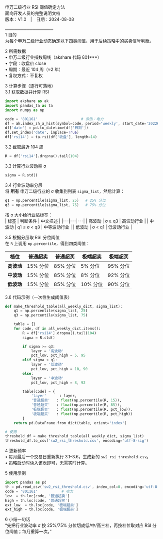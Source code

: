 
申万二级行业 RSI 阈值确定方法  
面向开发人员的完整说明文档  
版本：V1.0 | 日期：2024-08-08

────────────────  
1 目的  
为每个申万二级行业动态确定以下四类阈值，用于后续策略中的买卖信号判断。  

2 所需数据  
• 申万二级行业指数周线（akshare 代码 801***）  
• 字段：收盘价 close  
• 周期：最近 104 周（≈2 年）  
• 复权方式：不复权  

3 计算步骤（逐行可落地）  
3.1 获取数据并计算 RSI  
```python
import akshare as ak
import pandas_ta as ta
import numpy as np

code = '801161'                    # 示例：电力
df = ak.index_zh_a_hist(symbol=code, period='weekly', start_date='20220101', adjust='')
df['date'] = pd.to_datetime(df['日期'])
df.set_index('date', inplace=True)
df['rsi14'] = ta.rsi(df['收盘'], length=14)
```

3.2 截取最近 104 周  
```python
R = df['rsi14'].dropna().tail(104)
```

3.3 计算行业波动率 σ  
```python
sigma = R.std()
```

3.4 行业波动率分层  
将 **所有** 申万二级行业的 σ 收集到列表 `sigma_list`，然后计算：  
```python
q1 = np.percentile(sigma_list, 25)   # 25% 分位
q3 = np.percentile(sigma_list, 75)   # 75% 分位
```
按 σ 大小给行业贴标签：  
| 标签 | 判断条件 | 中文描述 |
|---|---|---|
| 高波动 | σ ≥ q3 | 高波动行业 |
| 中波动 | q1 ≤ σ < q3 | 中等波动行业 |
| 低波动 | σ < q1 | 低波动行业 |

3.5 根据分层取 RSI 分位阈值  
在 `R` 上调用 `np.percentile`，得到四类阈值：  

| 档位 | 普通超卖 | 普通超买 | 极端超卖 | 极端超买 |
|---|---|---|---|---|
| **高波动** | 15% 分位 | 85% 分位 | 5% 分位 | 95% 分位 |
| **中波动** | 15% 分位 | 85% 分位 | 8% 分位 | 92% 分位 |
| **低波动** | 15% 分位 | 85% 分位 | 10% 分位 | 90% 分位 |

3.6 代码示例（一次性生成阈值表）  
```python
def make_threshold_table(all_weekly_dict, sigma_list):
    q1 = np.percentile(sigma_list, 25)
    q3 = np.percentile(sigma_list, 75)

    table = {}
    for code, df in all_weekly_dict.items():
        R = df['rsi14'].dropna().tail(104)
        sigma = R.std()

        if sigma >= q3:
            layer = '高波动'
            pct_low, pct_high = 5, 95
        elif sigma < q1:
            layer = '低波动'
            pct_low, pct_high = 10, 90
        else:
            layer = '中波动'
            pct_low, pct_high = 8, 92

        table[code] = {
            'layer'      : layer,
            '普通超卖'   : float(np.percentile(R, 15)),
            '普通超买'   : float(np.percentile(R, 85)),
            '极端超卖'   : float(np.percentile(R, pct_low)),
            '极端超买'   : float(np.percentile(R, pct_high))
        }
    return pd.DataFrame.from_dict(table, orient='index')

# 使用
threshold_df = make_threshold_table(all_weekly_dict, sigma_list)
threshold_df.to_csv('sw2_rsi_threshold.csv', encoding='utf-8-sig')
```

4 更新频率  
• 每月最后一个交易日重新执行 3.1–3.6，生成新的 `sw2_rsi_threshold.csv`。  
• 策略启动时读入该表即可，无需实时计算。

5 使用示例  
```python
import pandas as pd
th = pd.read_csv('sw2_rsi_threshold.csv', index_col=0, encoding='utf-8-sig')
code = '801161'           # 电力
low  = th.loc[code, '普通超卖']
high = th.loc[code, '普通超买']
ext_low  = th.loc[code, '极端超卖']
ext_high = th.loc[code, '极端超买']
```

6 小结一句话  
“先把行业波动率 σ 按 25%/75% 分位切成低/中/高三档，再按档位取对应 RSI 分位阈值；每月重算一次。”


